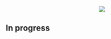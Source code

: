 <p align="center">
  <img src="https://github.com/user-attachments/assets/a2dae4b1-9906-4985-bf15-859bc9bffa3c"
</p>

## In progress

